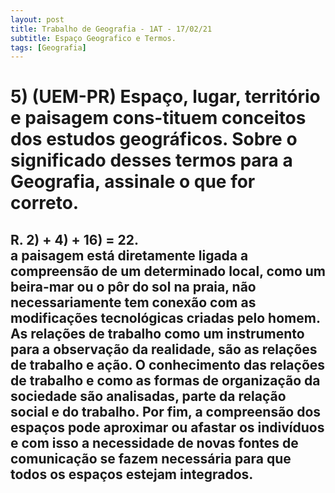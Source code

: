 ```yaml
---
layout: post
title: Trabalho de Geografia - 1AT - 17/02/21
subtitle: Espaço Geografico e Termos.
tags: [Geografia]
---
```


# 5) (UEM-PR) Espaço, lugar, território e paisagem cons-tituem conceitos dos estudos geográficos. Sobre o significado desses termos para a Geografia, assinale o que for correto.

## R. 2) + 4) + 16) = 22.<br/> a paisagem está diretamente ligada a compreensão de um determinado local, como um beira-mar ou o pôr do sol na praia, não necessariamente tem conexão com as modificações tecnológicas criadas pelo homem. As relações de trabalho como um instrumento para a observação da realidade, são as relações de trabalho e ação. O conhecimento das relações de trabalho e como as formas de organização da sociedade são analisadas, parte da relação social e do trabalho. Por fim, a compreensão dos espaços pode aproximar ou afastar os indivíduos e com isso a necessidade de novas fontes de comunicação se fazem necessária para que todos os espaços estejam integrados.

